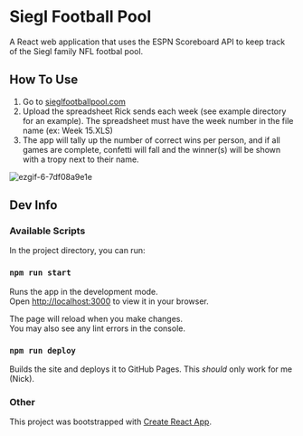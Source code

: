 # Siegl Football Pool

A React web application that uses the ESPN Scoreboard API to keep track of the Siegl family NFL footbal pool.

## How To Use

1. Go to [sieglfootballpool.com](sieglfootballpool.com)
2. Upload the spreadsheet Rick sends each week (see example directory for an example). The spreadsheet must have the week number in the file name (ex: Week 15.XLS)
3. The app will tally up the number of correct wins per person, and if all games are complete, confetti will fall and the winner(s) will be shown with a tropy next to their name.

![ezgif-6-7df08a9e1e](https://github.com/user-attachments/assets/f8b275ed-bc8f-4d63-87e0-3dcce5adb3a7)


## Dev Info

### Available Scripts

In the project directory, you can run:

### `npm run start`

Runs the app in the development mode.\
Open [http://localhost:3000](http://localhost:3000) to view it in your browser.

The page will reload when you make changes.\
You may also see any lint errors in the console.

### `npm run deploy`

Builds the site and deploys it to GitHub Pages. This _should_ only work for me (Nick).

### Other

This project was bootstrapped with [Create React App](https://github.com/facebook/create-react-app).
